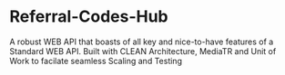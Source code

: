 # Referral-Codes-Hub
A robust WEB API that boasts of all key and nice-to-have features of a Standard WEB API. Built with CLEAN Architecture, MediaTR and Unit of Work to facilate seamless Scaling and Testing

